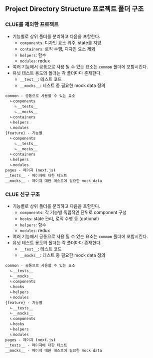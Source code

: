 ## Project Directory Structure 프로젝트 폴더 구조
### CLUE를 제외한 프로젝트
* 기능별로 상위 폴더를 분리하고 다음을 포함한다.
  * `components`: 디자인 요소 위주, state를 지양
  * `containers`: 로직 수행, 디자인 요소 제외
  * `helpers`: 함수
  * `modules`: redux
* 여러 기능에서 공통으로 사용 될 수 있는 요소는 `common` 폴더에 포함시킨다.
* 유닛 테스트 용도의 폴더는 각 폴더마다 존재한다.
  * `__test__`: 테스트 코드
  * `__mocks__`: 테스트 중 필요한 mock data 정의


```
common - 공통으로 사용할 수 있는 요소
  ㄴcomponents
    ㄴ__tests__
    ㄴ__mocks__
  ㄴcontainers
  ㄴhelpers
  ㄴmodules
{feature} - 기능별
  ㄴcomponents
    ㄴ__tests__
    ㄴ__mocks__
  ㄴcontainers
  ㄴhelpers
  ㄴmodules
pages - 페이지 (next.js)
__tests__ - 페이지에 대한 테스트
__mocks__ - 페이지 대한 테스트에 필요한 mock data

```

### CLUE 신규 구조
* 기능별로 상위 폴더를 분리하고 다음을 포함한다.
  * `components`: 각 기능별 독립적인 단위로 component 구성
  * `hooks`: state 관리, 로직 수행 등 (optional)
  * `helpers`: 함수
  * `modules`: redux
* 여러 기능에서 공통으로 사용 될 수 있는 요소는 `common` 폴더에 포함시킨다.
* 유닛 테스트 용도의 폴더는 각 폴더마다 존재한다.
  * `__test__`: 테스트 코드
  * `__mocks__`: 테스트 중 필요한 mock data 정의


```
common - 공통으로 사용할 수 있는 요소
  ㄴ__tests__
  ㄴ__mocks__
  ㄴcomponents
  ㄴhooks
  ㄴhelpers
  ㄴmodules
{feature} - 기능별
  ㄴ__tests__
  ㄴ__mocks__
  ㄴcomponents
  ㄴhooks
  ㄴhelpers
  ㄴmodules
pages - 페이지 (next.js)
__tests__ - 페이지에 대한 테스트
__mocks__ - 페이지 대한 테스트에 필요한 mock data

```
